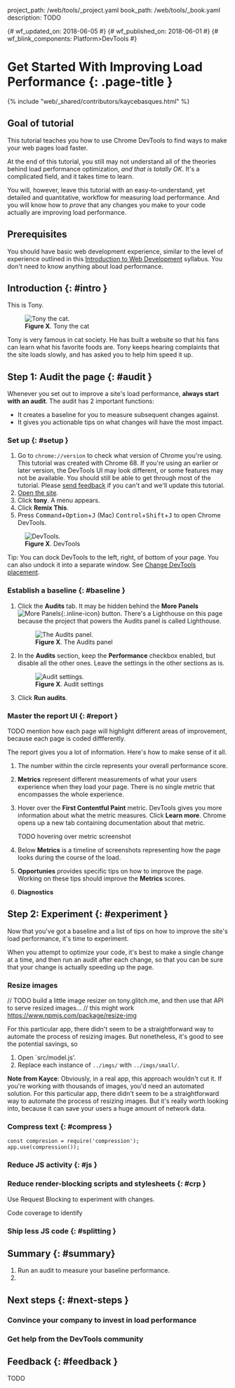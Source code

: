 project_path: /web/tools/_project.yaml
book_path: /web/tools/_book.yaml
description: TODO

{# wf_updated_on: 2018-06-05 #}
{# wf_published_on: 2018-06-01 #}
{# wf_blink_components: Platform>DevTools #}

# Get Started With Improving Load Performance {: .page-title }

{% include "web/_shared/contributors/kaycebasques.html" %}

## Goal of tutorial

This tutorial teaches you how to use Chrome DevTools to find ways to make your web pages
load faster.

At the end of this tutorial, you still may not understand all of the theories behind load
performance optimization, *and that is totally OK*. It's a complicated field, and it takes time
to learn.

You will, however, leave this tutorial with an easy-to-understand, yet detailed and
quantitative, workflow for measuring load performance. And you will know how to
*prove* that any changes you make to your code actually are improving load performance.

## Prerequisites

You should have basic web development experience, similar to the level of experience
outlined in this [Introduction to Web Development][intro] syllabus. You don't need to
know anything about load performance.

[intro]: https://www.coursera.org/learn/web-development

## Introduction {: #intro }

This is Tony. 

<figure>
  <img src="imgs/tony.jpg" alt="Tony the cat."/>
  <figcaption>
    <b>Figure X</b>. Tony the cat
  </figcaption>
</figure>

Tony is very famous in cat society. He has built a website so that his fans can
learn what his favorite foods are. Tony keeps hearing complaints that the site loads slowly,
and has asked you to help him speed it up.

## Step 1: Audit the page {: #audit }

Whenever you set out to improve a site's load performance, **always start with an audit**.
The audit has 2 important functions:

* It creates a baseline for you to measure subsequent changes against.
* It gives you actionable tips on what changes will have the most impact.

### Set up {: #setup }

1. Go to `chrome://version` to check what version of Chrome you're using. This tutorial was
   created with Chrome 68. If you're using an earlier or later version, the DevTools UI may look
   different, or some features may not be available. You should still be able to get through most
   of the tutorial. Please [send feedback](#feedback) if you can't and we'll update this tutorial.
1. <a class="gc-analytics-event" href="https://before.glitch.me" target="_blank" rel="noopener"
   data-category="CTA" data-label="{% dynamic print request.path %}">Open the site</a>.
1. Click **tony**. A menu appears.
1. Click **Remix This**.
1. Press <kbd>Command</kbd>+<kbd>Option</kbd>+<kbd>J</kbd> (Mac)
   <kbd>Control</kbd>+<kbd>Shift</kbd>+<kbd>J</kbd> to open Chrome DevTools.

<figure>
  <img src="imgs/devtools.png" alt="DevTools."/>
  <figcaption>
    <b>Figure X</b>. DevTools
  </figcaption>
</figure>

Tip: You can dock DevTools to the left, right, of bottom of your page. You can also undock it
into a separate window. See [Change DevTools placement](/web/tools/chrome-devtools/ui#placement).

### Establish a baseline {: #baseline }

1. Click the **Audits** tab. It may be hidden behind the **More Panels**
   ![More Panels](imgs/more-panels.png){:.inline-icon} button. There's a Lighthouse on this
   page because the project that powers the Audits panel is called Lighthouse.

     <figure>
       <img src="imgs/audits.png" alt="The Audits panel."/>
       <figcaption>
         <b>Figure X</b>. The Audits panel
       </figcaption>
     </figure>

1. In the **Audits** section, keep the **Performance** checkbox enabled, but disable all the
   other ones. Leave the settings in the other sections as is.

     <figure>
       <img src="imgs/config.png" alt="Audit settings."/>
       <figcaption>
         <b>Figure X</b>. Audit settings
       </figcaption>
     </figure>

1. Click **Run audits**.

### Master the report UI {: #report }

TODO mention how each page will highlight different areas of improvement, because each page is coded diffferently.

The report gives you a lot of information. Here's how to make sense of it all.

1. The number within the circle represents your overall performance score.

1. **Metrics** represent different measurements of what your users experience when they load
   your page. There is no single metric that encompasses the whole experience.
1. Hover over the **First Contentful Paint** metric. DevTools gives you more information about
   what the metric measures. Click **Learn more**. Chrome opens up a new tab containing
   documentation about that metric.

     TODO hovering over metric screenshot

1. Below **Metrics** is a timeline of screenshots representing how the page looks during the
   course of the load.
1. **Opportunies** provides specific tips on how to improve the page. Working on these tips
   should improve the **Metrics** scores.
1. **Diagnostics** 

## Step 2: Experiment {: #experiment }

Now that you've got a baseline and a list of tips on how to improve the site's load performance,
it's time to experiment.

When you attempt to optimize your code, it's best to make a single change at a time, and then run
an audit after each change, so that you can be sure that your change is actually speeding up the page.

### Resize images

// TODO build a little image resizer on tony.glitch.me, and then use that API to serve resized images...
// this might work https://www.npmjs.com/package/resize-img

For this particular app, there didn't seem to be a straightforward way to automate the process of
resizing images. But nonetheless, it's good to see the potential savings, so 

1. Open `src/model.js'.
1. Replace each instance of `../imgs/` with `../imgs/small/`.

<aside class="note">
  <b>Note from Kayce</b>: Obviously, in a real app, this approach wouldn't cut it. If you're working
  with thousands of images, you'd need an automated solution.
  For this particular app, there didn't seem to be a straightforward
  way to automate the process of resizing images. But it's really worth looking into, because
  it can save your users a huge amount of network data.
</aside>

### Compress text {: #compress }

    const compresion = require('compression');
    app.use(compression());

### Reduce JS activity {: #js }

### Reduce render-blocking scripts and stylesheets {: #crp }

Use Request Blocking to experiment with changes.

Code coverage to identify

### Ship less JS code {: #splitting }



## Summary {: #summary}

1. Run an audit to measure your baseline performance.
1. 


## Next steps {: #next-steps }

### Convince your company to invest in load performance

### Get help from the DevTools community

## Feedback {: #feedback }

TODO
